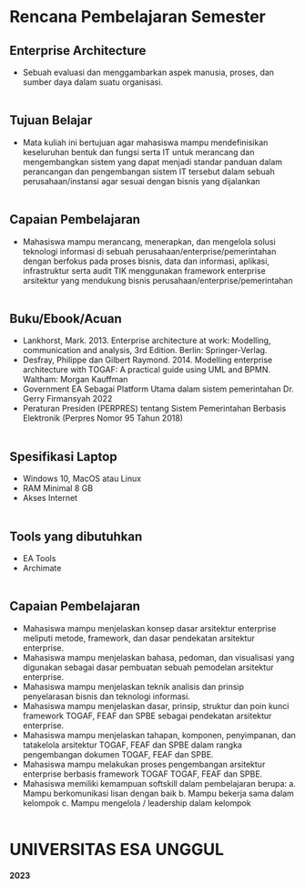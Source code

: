 # **Rencana Pembelajaran Semester**
## **Enterprise Architecture**
- Sebuah evaluasi dan menggambarkan aspek manusia, proses, dan sumber daya dalam suatu organisasi.
<br><br>

## **Tujuan Belajar**
- Mata kuliah ini bertujuan agar mahasiswa mampu mendefinisikan keseluruhan bentuk dan fungsi serta IT untuk merancang dan mengembangkan sistem yang dapat menjadi standar panduan dalam perancangan dan pengembangan sistem IT tersebut dalam sebuah perusahaan/instansi agar sesuai dengan bisnis yang dijalankan
<br><br>

## **Capaian Pembelajaran**
- Mahasiswa mampu merancang, menerapkan, dan mengelola solusi teknologi informasi di sebuah perusahaan/enterprise/pemerintahan dengan berfokus pada proses bisnis, data dan informasi, aplikasi, infrastruktur serta audit TIK  menggunakan framework enterprise arsitektur yang mendukung bisnis
perusahaan/enterprise/pemerintahan
<br><br>

## **Buku/Ebook/Acuan**
- Lankhorst, Mark. 2013. Enterprise architecture at work: Modelling, communication
and analysis, 3rd Edition. Berlin: Springer-Verlag.
- Desfray, Philippe dan Gilbert Raymond. 2014. Modelling enterprise architecture with
TOGAF: A practical guide using UML and BPMN. Waltham: Morgan Kauffman
- Government EA Sebagai Platform Utama dalam sistem pemerintahan Dr. Gerry Firmansyah 2022
- Peraturan Presiden (PERPRES) tentang Sistem Pemerintahan Berbasis Elektronik (Perpres Nomor 95 Tahun 2018)
<br><br>

## **Spesifikasi Laptop**
- Windows 10, MacOS atau Linux
- RAM Minimal 8 GB
- Akses Internet
<br><br>

## **Tools yang dibutuhkan**
- EA Tools
- Archimate
<br><br>

## **Capaian Pembelajaran**
- Mahasiswa mampu menjelaskan konsep dasar arsitektur enterprise meliputi
metode, framework, dan dasar pendekatan arsitektur enterprise.
- Mahasiswa mampu menjelaskan bahasa, pedoman, dan visualisasi yang
digunakan sebagai dasar pembuatan sebuah pemodelan arsitektur enterprise.
- Mahasiswa mampu menjelaskan teknik analisis dan prinsip penyelarasan bisnis dan teknologi informasi.
- Mahasiswa mampu menjelaskan dasar, prinsip, struktur dan poin kunci
framework TOGAF, FEAF dan SPBE sebagai pendekatan arsitektur enterprise.
- Mahasiswa mampu menjelaskan tahapan, komponen, penyimpanan, dan
tatakelola arsitektur TOGAF, FEAF dan SPBE dalam rangka pengembangan dokumen TOGAF, FEAF dan SPBE.
- Mahasiswa mampu melakukan proses pengembangan arsitektur enterprise
berbasis framework TOGAF TOGAF, FEAF dan SPBE.
- Mahasiswa memiliki kemampuan softskill dalam pembelajaran berupa:
a. Mampu berkomunikasi lisan dengan baik
b. Mampu bekerja sama dalam kelompok
c. Mampu mengelola / leadership dalam kelompok
<br><br>

# **UNIVERSITAS ESA UNGGUL**
#### **2023**
